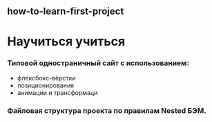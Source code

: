 ## how-to-learn-first-project
# __Научиться учиться__
### Типовой одностраничный сайт с использованием:
 * флексбокс-вёрстки
 * позиционирования
 * анимации и трансформаци
### Файловая структура проекта по правилам Nested БЭМ.
